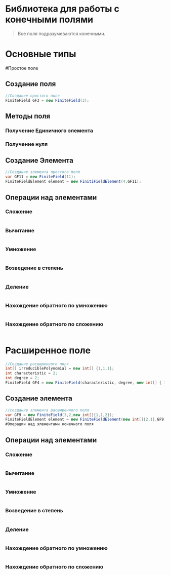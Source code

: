 # Библиотека для работы с конечными полями
> Все поля подразумеваются конечными.
# Основные типы

#Простое поле
## Cоздание поля
```c#
//Создание простого поля
FiniteField GF3 = new FiniteField(3);
```
## Методы поля
### Получение Единичного элемента
### Получение нуля

## Создание Элемента 
```c#
//Создание элемента простого поля
var GF11 = new FiniteField(11);
FiniteFieldElement element = new FinitiFieldElement(4,GF11);
```
## Операции над элементами
### Сложение
```c#
```
### Вычитание
```c#
```
### Умножение
```c#
```
### Возведение в степень
```c#
```
### Деление
```c#
```
### Нахождение обратного по умножению
```c#
```
### Нахождение обратного по сложению
```c#
```

# Расширенное поле
```c#
//Создание расширенного поля
int[] irreduciblePolynomial = new int[] {1,1,1};
int characteristic = 2;
int degree = 2;
FiniteField GF4 = new FiniteField(characteristic, degree, new int[] { 1, 1, 1 }); 
```
## Создание элемента
```c#
//создание элемента расширенного поля
var GF9 = new FiniteField(3,2,new int[]{1,1,2});
FiniteFieldElement element = new FiniteFieldElement(new int[]{2,1},GF9)
#Операции над элементами конечного поля
```
## Операции над элементами
### Сложение
```c#
```
### Вычитание
```c#
```
### Умножение
```c#
```
### Возведение в степень
```c#
```
### Деление
```c#
```
### Нахождение обратного по умножению
```c#
```
### Нахождение обратного по сложению
```c#
```
